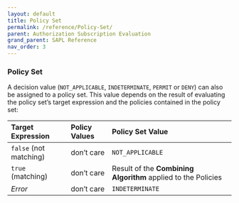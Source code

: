 ```yaml
---
layout: default
title: Policy Set
permalink: /reference/Policy-Set/
parent: Authorization Subscription Evaluation
grand_parent: SAPL Reference
nav_order: 3
---
```


### Policy Set

A decision value (`NOT_APPLICABLE`, `INDETERMINATE`, `PERMIT` or `DENY`) can also be assigned to a policy set. This value depends on the result of evaluating the policy set’s target expression and the policies contained in the policy set:

| **Target Expression** | **Policy Values** | **Policy Set Value** | 
|:------------------|:--------------|:-----------------|
| `false` (not matching) | don’t care | `NOT_APPLICABLE` |  
| `true` (matching) | don’t care | Result of the **Combining Algorithm** applied to the Policies |  
| *Error* | don’t care | `INDETERMINATE` | 
